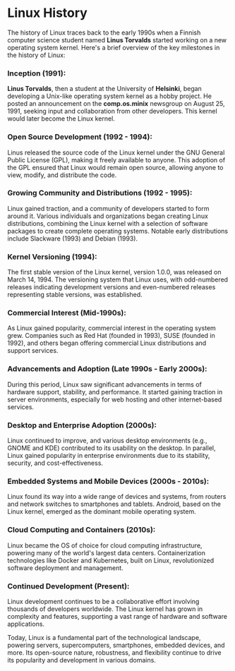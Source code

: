 # Linux History
The history of Linux traces back to the early 1990s when a Finnish computer science student named <b>Linus Torvalds</b> started working on a new operating system kernel. Here's a brief overview of the key milestones in the history of Linux:

### Inception (1991): 
<b>Linus Torvalds</b>, then a student at the University of <b>Helsinki</b>, began developing a Unix-like operating system kernel as a hobby project. He posted an announcement on the <b>comp.os.minix</b> newsgroup on August 25, 1991, seeking input and collaboration from other developers. This kernel would later become the Linux kernel.
### Open Source Development (1992 - 1994):
Linus released the source code of the Linux kernel under the GNU General Public License (GPL), making it freely available to anyone. This adoption of the GPL ensured that Linux would remain open source, allowing anyone to view, modify, and distribute the code.
### Growing Community and Distributions (1992 - 1995):
Linux gained traction, and a community of developers started to form around it. Various individuals and organizations began creating Linux distributions, combining the Linux kernel with a selection of software packages to create complete operating systems. Notable early distributions include Slackware (1993) and Debian (1993).
### Kernel Versioning (1994):
The first stable version of the Linux kernel, version 1.0.0, was released on March 14, 1994. The versioning system that Linux uses, with odd-numbered releases indicating development versions and even-numbered releases representing stable versions, was established.
### Commercial Interest (Mid-1990s):
As Linux gained popularity, commercial interest in the operating system grew. Companies such as Red Hat (founded in 1993), SUSE (founded in 1992), and others began offering commercial Linux distributions and support services.
### Advancements and Adoption (Late 1990s - Early 2000s):
During this period, Linux saw significant advancements in terms of hardware support, stability, and performance. It started gaining traction in server environments, especially for web hosting and other internet-based services.
### Desktop and Enterprise Adoption (2000s):
Linux continued to improve, and various desktop environments (e.g., GNOME and KDE) contributed to its usability on the desktop. In parallel, Linux gained popularity in enterprise environments due to its stability, security, and cost-effectiveness.
### Embedded Systems and Mobile Devices (2000s - 2010s):
Linux found its way into a wide range of devices and systems, from routers and network switches to smartphones and tablets. Android, based on the Linux kernel, emerged as the dominant mobile operating system.
### Cloud Computing and Containers (2010s):
Linux became the OS of choice for cloud computing infrastructure, powering many of the world's largest data centers. Containerization technologies like Docker and Kubernetes, built on Linux, revolutionized software deployment and management.
### Continued Development (Present): 
Linux development continues to be a collaborative effort involving thousands of developers worldwide. The Linux kernel has grown in complexity and features, supporting a vast range of hardware and software applications.

Today, Linux is a fundamental part of the technological landscape, powering servers, supercomputers, smartphones, embedded devices, and more. Its open-source nature, robustness, and flexibility continue to drive its popularity and development in various domains.
